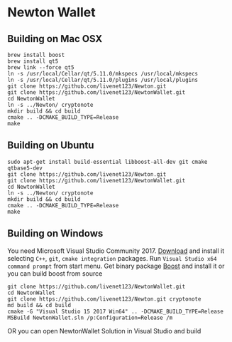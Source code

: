 

# Newton Wallet


## Building on Mac OSX

```
brew install boost
brew install qt5
brew link --force qt5
ln -s /usr/local/Cellar/qt/5.11.0/mkspecs /usr/local/mkspecs
ln -s /usr/local/Cellar/qt/5.11.0/plugins /usr/local/plugins
git clone https://github.com/livenet123/Newton.git
git clone https://github.com/livenet123/NewtonWallet.git
cd NewtonWallet
ln -s ../Newton/ cryptonote
mkdir build && cd build
cmake .. -DCMAKE_BUILD_TYPE=Release
make
```

## Building on Ubuntu

```
sudo apt-get install build-essential libboost-all-dev git cmake qtbase5-dev
git clone https://github.com/livenet123/Newton.git
git clone https://github.com/livenet123/NewtonWallet.git
cd NewtonWallet
ln -s ../Newton/ cryptonote
mkdir build && cd build
cmake .. -DCMAKE_BUILD_TYPE=Release
make
```

## Building on Windows

You need Microsoft Visual Studio Community 2017. [Download](https://www.visualstudio.com/vs/) and install it selecting `C++`, `git`, `cmake integration` packages.
Run `Visual Studio x64 command prompt` from start menu.
Get binary package [Boost](https://boost.org) and install it or you can build boost from source

```
git clone https://github.com/livenet123/NewtonWallet.git
cd NewtonWallet
git clone https://github.com/livenet123/Newton.git cryptonote
md build && cd build
cmake -G "Visual Studio 15 2017 Win64" .. -DCMAKE_BUILD_TYPE=Release
MSBuild NewtonWallet.sln /p:Configuration=Release /m
```
OR you can open NewtonWallet Solution in Visual Studio and build

